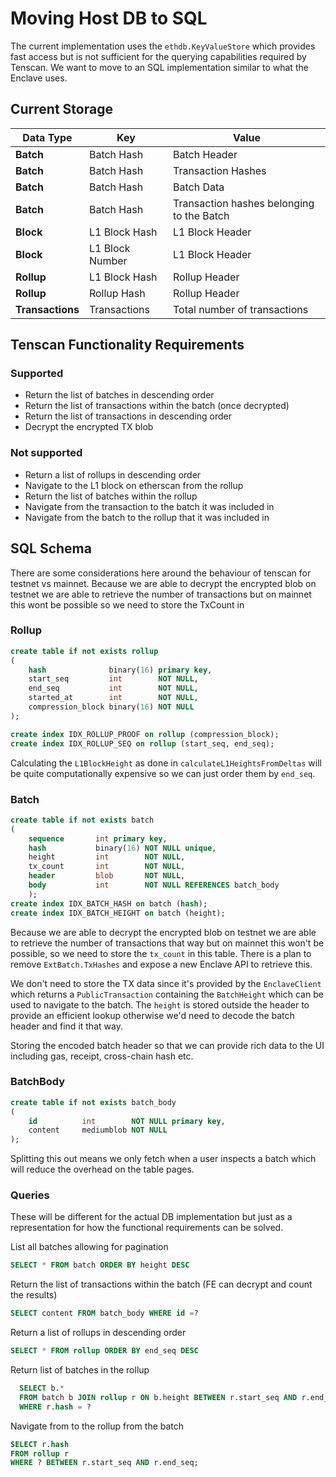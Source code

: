 # Moving Host DB to SQL 

The current implementation uses the `ethdb.KeyValueStore` which provides fast access but is not sufficient for the 
querying capabilities required by Tenscan. We want to move to an SQL implementation similar to what the Enclave uses.

## Current Storage 
| Data Type        | Key             | Value                                     |
|------------------|-----------------|-------------------------------------------|
| **Batch**        | Batch Hash      | Batch Header                              |
| **Batch**        | Batch Hash      | Transaction Hashes                        |
| **Batch**        | Batch Hash      | Batch Data                                |
| **Batch**        | Batch Hash      | Transaction hashes belonging to the Batch |
| **Block**        | L1 Block Hash   | L1 Block Header                           |
| **Block**        | L1 Block Number | L1 Block Header                           |
| **Rollup**       | L1 Block Hash   | Rollup Header                             |
| **Rollup**       | Rollup Hash     | Rollup Header                             |
| **Transactions** | Transactions    | Total number of transactions              |

## Tenscan Functionality Requirements

### Supported
* Return the list of batches in descending order 
* Return the list of transactions within the batch (once decrypted)
* Return the list of transactions in descending order 
* Decrypt the encrypted TX blob

### Not supported
* Return a list of rollups in descending order
* Navigate to the L1 block on etherscan from the rollup
* Return the list of batches within the rollup
* Navigate from the transaction to the batch it was included in
* Navigate from the batch to the rollup that it was included in

## SQL Schema

There are some considerations here around the behaviour of tenscan for testnet vs mainnet. Because we are able to decrypt 
the encrypted blob on testnet we are able to retrieve the number of transactions but on mainnet this wont be possible so 
we need to store the TxCount in 

### Rollup 
```sql
create table if not exists rollup
(
    hash              binary(16) primary key,
    start_seq         int        NOT NULL,
    end_seq           int        NOT NULL,
    started_at        int        NOT NULL,
    compression_block binary(16) NOT NULL
);

create index IDX_ROLLUP_PROOF on rollup (compression_block);
create index IDX_ROLLUP_SEQ on rollup (start_seq, end_seq);
```

Calculating the `L1BlockHeight` as done in `calculateL1HeightsFromDeltas` will be quite computationally expensive so we 
can just order them by `end_seq`.

### Batch 
```sql
create table if not exists batch
(
    sequence       int primary key,
    hash           binary(16) NOT NULL unique,
    height         int        NOT NULL,
    tx_count       int        NOT NULL,
    header         blob       NOT NULL,
    body           int        NOT NULL REFERENCES batch_body
    );
create index IDX_BATCH_HASH on batch (hash);
create index IDX_BATCH_HEIGHT on batch (height);
```

Because we are able to decrypt the encrypted blob on testnet we are able to retrieve the number of transactions that way
 but on mainnet this won't be possible, so we need to store the `tx_count` in this table. There is a plan to remove 
 `ExtBatch.TxHashes` and expose a new Enclave API to retrieve this. 

We don't need to store the TX data since it's provided by the `EnclaveClient` which returns a `PublicTransaction`
containing the `BatchHeight` which can be used to navigate to the batch. The `height` is stored outside the header to 
provide an efficient lookup otherwise we'd need to decode the batch header and find it that way. 

Storing the encoded batch header so that we can provide rich data to the UI including gas, receipt, cross-chain hash etc.   

### BatchBody
```sql
create table if not exists batch_body
(
    id          int        NOT NULL primary key,
    content     mediumblob NOT NULL
);

```

Splitting this out means we only fetch when a user inspects a batch which will reduce the overhead on the table pages. 


### Queries
These will be different for the actual DB implementation but just as a representation for how the functional requirements 
can be solved.  

List all batches allowing for pagination 
```sql 
SELECT * FROM batch ORDER BY height DESC
``` 

Return the list of transactions within the batch (FE can decrypt and count the results)
```sql 
SELECT content FROM batch_body WHERE id =?
```

Return a list of rollups in descending order
```sql 
SELECT * FROM rollup ORDER BY end_seq DESC
```

Return list of batches in the rollup
```sql
  SELECT b.* 
  FROM batch b JOIN rollup r ON b.height BETWEEN r.start_seq AND r.end_seq
  WHERE r.hash = ?
```
Navigate from to the rollup from the batch
```sql
SELECT r.hash
FROM rollup r
WHERE ? BETWEEN r.start_seq AND r.end_seq;
```